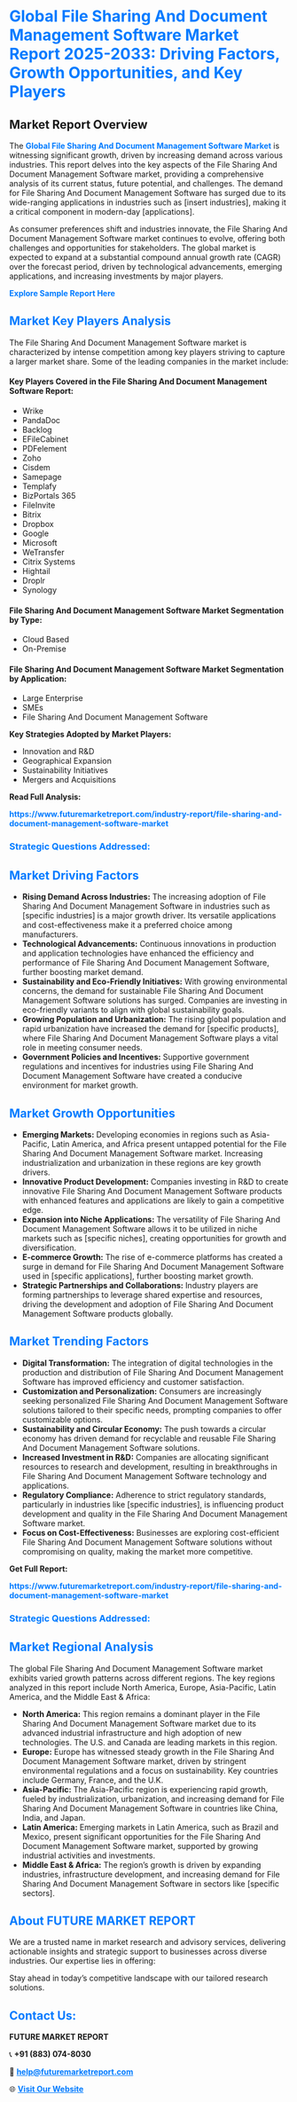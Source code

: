 <h1 style="color: #007BFF;">Global File Sharing And Document Management Software Market Report 2025-2033: Driving Factors, Growth Opportunities, and Key Players</h1>

<section id="overview">
<h2>Market Report Overview</h2>
<p>The <a href="https://www.futuremarketreport.com/industry-report/file-sharing-and-document-management-software-market" style="color: #007BFF; text-decoration: none;"><strong>Global File Sharing And Document Management Software Market</strong></a> is witnessing significant growth, driven by increasing demand across various industries. This report delves into the key aspects of the File Sharing And Document Management Software market, providing a comprehensive analysis of its current status, future potential, and challenges. The demand for File Sharing And Document Management Software has surged due to its wide-ranging applications in industries such as [insert industries], making it a critical component in modern-day [applications].</p>
<p>As consumer preferences shift and industries innovate, the File Sharing And Document Management Software market continues to evolve, offering both challenges and opportunities for stakeholders. The global market is expected to expand at a substantial compound annual growth rate (CAGR) over the forecast period, driven by technological advancements, emerging applications, and increasing investments by major players.</p>
</section>

<section id="overview">
<p><a href="https://www.futuremarketreport.com/request-sample/reportId=116780" style="color: #007BFF; text-decoration: none;"><strong>Explore Sample Report Here</strong></a></p>
</section>

<section id="key-players">
<h2 style="color: #007BFF;">Market Key Players Analysis</h2>
<p>The File Sharing And Document Management Software market is characterized by intense competition among key players striving to capture a larger market share. Some of the leading companies in the market include:</p>
<h4>Key Players Covered in the File Sharing And Document Management Software Report:</h4>
<ul><li>Wrike</li><li>PandaDoc</li><li>Backlog</li><li>EFileCabinet</li><li>PDFelement</li><li>Zoho</li><li>Cisdem</li><li>Samepage</li><li>Templafy</li><li>BizPortals 365</li><li>FileInvite</li><li>Bitrix</li><li>Dropbox</li><li>Google</li><li>Microsoft</li><li>WeTransfer</li><li>Citrix Systems</li><li>Hightail</li><li>Droplr</li><li>Synology</li></ul>
<h4>File Sharing And Document Management Software Market Segmentation by Type:</h4>
<ul><li>Cloud Based</li><li>On-Premise</li></ul>

<h4>File Sharing And Document Management Software Market Segmentation by Application:</h4>
<ul><li>Large Enterprise</li><li>SMEs</li><li>File Sharing And Document Management Software</li></ul>
<p><strong>Key Strategies Adopted by Market Players:</strong></p>
<ul>
<li>Innovation and R&D</li>
<li>Geographical Expansion</li>
<li>Sustainability Initiatives</li>
<li>Mergers and Acquisitions</li>
</ul>
</section>

<section>
<p><strong>Read Full Analysis: </strong></p><a href="https://www.futuremarketreport.com/industry-report/file-sharing-and-document-management-software-market" style="color: #007BFF; text-decoration: none;"><strong>https://www.futuremarketreport.com/industry-report/file-sharing-and-document-management-software-market</strong></a>
<h3 style="color: #007BFF;">Strategic Questions Addressed:</h3>
</section>

<section id="driving-factors">
<h2 style="color: #007BFF;">Market Driving Factors</h2>
<ul>
<li><strong>Rising Demand Across Industries:</strong> The increasing adoption of File Sharing And Document Management Software in industries such as [specific industries] is a major growth driver. Its versatile applications and cost-effectiveness make it a preferred choice among manufacturers.</li>
<li><strong>Technological Advancements:</strong> Continuous innovations in production and application technologies have enhanced the efficiency and performance of File Sharing And Document Management Software, further boosting market demand.</li>
<li><strong>Sustainability and Eco-Friendly Initiatives:</strong> With growing environmental concerns, the demand for sustainable File Sharing And Document Management Software solutions has surged. Companies are investing in eco-friendly variants to align with global sustainability goals.</li>
<li><strong>Growing Population and Urbanization:</strong> The rising global population and rapid urbanization have increased the demand for [specific products], where File Sharing And Document Management Software plays a vital role in meeting consumer needs.</li>
<li><strong>Government Policies and Incentives:</strong> Supportive government regulations and incentives for industries using File Sharing And Document Management Software have created a conducive environment for market growth.</li>
</ul>
</section>

<section id="growth-opportunities">
<h2 style="color: #007BFF;">Market Growth Opportunities</h2>
<ul>
<li><strong>Emerging Markets:</strong> Developing economies in regions such as Asia-Pacific, Latin America, and Africa present untapped potential for the File Sharing And Document Management Software market. Increasing industrialization and urbanization in these regions are key growth drivers.</li>
<li><strong>Innovative Product Development:</strong> Companies investing in R&D to create innovative File Sharing And Document Management Software products with enhanced features and applications are likely to gain a competitive edge.</li>
<li><strong>Expansion into Niche Applications:</strong> The versatility of File Sharing And Document Management Software allows it to be utilized in niche markets such as [specific niches], creating opportunities for growth and diversification.</li>
<li><strong>E-commerce Growth:</strong> The rise of e-commerce platforms has created a surge in demand for File Sharing And Document Management Software used in [specific applications], further boosting market growth.</li>
<li><strong>Strategic Partnerships and Collaborations:</strong> Industry players are forming partnerships to leverage shared expertise and resources, driving the development and adoption of File Sharing And Document Management Software products globally.</li>
</ul>
</section>

<section id="trending-factors">
<h2 style="color: #007BFF;">Market Trending Factors</h2>
<ul>
<li><strong>Digital Transformation:</strong> The integration of digital technologies in the production and distribution of File Sharing And Document Management Software has improved efficiency and customer satisfaction.</li>
<li><strong>Customization and Personalization:</strong> Consumers are increasingly seeking personalized File Sharing And Document Management Software solutions tailored to their specific needs, prompting companies to offer customizable options.</li>
<li><strong>Sustainability and Circular Economy:</strong> The push towards a circular economy has driven demand for recyclable and reusable File Sharing And Document Management Software solutions.</li>
<li><strong>Increased Investment in R&D:</strong> Companies are allocating significant resources to research and development, resulting in breakthroughs in File Sharing And Document Management Software technology and applications.</li>
<li><strong>Regulatory Compliance:</strong> Adherence to strict regulatory standards, particularly in industries like [specific industries], is influencing product development and quality in the File Sharing And Document Management Software market.</li>
<li><strong>Focus on Cost-Effectiveness:</strong> Businesses are exploring cost-efficient File Sharing And Document Management Software solutions without compromising on quality, making the market more competitive.</li>
</ul>
</section>

<section>
<p><strong>Get Full Report: </strong></p><a href="https://www.futuremarketreport.com/industry-report/file-sharing-and-document-management-software-market" style="color: #007BFF; text-decoration: none;"><strong>https://www.futuremarketreport.com/industry-report/file-sharing-and-document-management-software-market</strong></a>
<h3 style="color: #007BFF;">Strategic Questions Addressed:</h3>
</section>


<section id="regional-analysis">
<h2 style="color: #007BFF;">Market Regional Analysis</h2>
<p>The global File Sharing And Document Management Software market exhibits varied growth patterns across different regions. The key regions analyzed in this report include North America, Europe, Asia-Pacific, Latin America, and the Middle East & Africa:</p>
<ul>
<li><strong>North America:</strong> This region remains a dominant player in the File Sharing And Document Management Software market due to its advanced industrial infrastructure and high adoption of new technologies. The U.S. and Canada are leading markets in this region.</li>
<li><strong>Europe:</strong> Europe has witnessed steady growth in the File Sharing And Document Management Software market, driven by stringent environmental regulations and a focus on sustainability. Key countries include Germany, France, and the U.K.</li>
<li><strong>Asia-Pacific:</strong> The Asia-Pacific region is experiencing rapid growth, fueled by industrialization, urbanization, and increasing demand for File Sharing And Document Management Software in countries like China, India, and Japan.</li>
<li><strong>Latin America:</strong> Emerging markets in Latin America, such as Brazil and Mexico, present significant opportunities for the File Sharing And Document Management Software market, supported by growing industrial activities and investments.</li>
<li><strong>Middle East & Africa:</strong> The region’s growth is driven by expanding industries, infrastructure development, and increasing demand for File Sharing And Document Management Software in sectors like [specific sectors].</li>
</ul>
</section>

<footer>
<h2 style="color: #007BFF;">About FUTURE MARKET REPORT</h2>
<p>We are a trusted name in market research and advisory services, delivering actionable insights and strategic support to businesses across diverse industries. Our expertise lies in offering:</p>

<p>Stay ahead in today’s competitive landscape with our tailored research solutions.</p>

<h2 style="color: #007BFF;">Contact Us:</h2>
<p><strong>FUTURE MARKET REPORT</strong></p>
<p>📞 <strong>+91 (883) 074-8030</strong></p>
<p>📧 <strong><a href="mailto:help@futuremarketreport.com" style="color: #007BFF;">help@futuremarketreport.com</a></strong></p>
<p>🌐 <strong><a href="https://www.futuremarketreport.com/" style="color: #007BFF;">Visit Our Website</a></strong></p>
</footer>